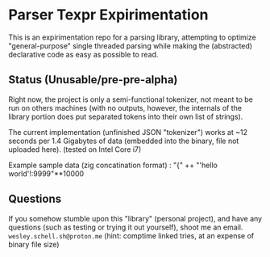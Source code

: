 # Parser Texpr Expirimentation
This is an expirimentation repo for a parsing library, attempting
to optimize "general-purpose" single threaded parsing while making the (abstracted) declarative code
as easy as possible to read.

## Status (Unusable/pre-pre-alpha)
Right now, the project is only a semi-functional tokenizer, not meant to be run on others machines (with no outputs, however, the internals of the library portion does put separated tokens into their own list of strings).

The current implementation (unfinished JSON "tokenizer") works at ~12 seconds per 1.4 Gigabytes of data (embedded into the binary, file not uploaded here). (tested on Intel Core i7)

Example sample data (zig concatination format) : "{" ++ "'hello world'!:9999"**10000


## Questions
If you somehow stumble upon this "library" (personal project), and have any questions (such as testing or trying it out yourself), shoot me an email.
```wesley.schell.sh@proton.me```
(hint: comptime linked tries, at an expense of binary file size)
